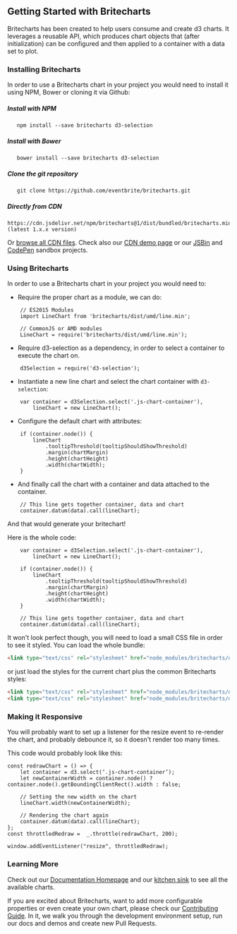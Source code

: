 ## Getting Started with Britecharts

Britecharts has been created to help users consume and create d3 charts. It leverages a reusable API, which produces chart objects that (after initialization) can be configured and then applied to a container with a data set to plot.

### Installing Britecharts
In order to use a Britecharts chart in your project you would need to install it using NPM, Bower or cloning it via Github:

##### Install with NPM
```
   npm install --save britecharts d3-selection
```

##### Install with Bower
```
   bower install --save britecharts d3-selection
```

##### Clone the git repository
```
   git clone https://github.com/eventbrite/britecharts.git
```

##### Directly from CDN
```
https://cdn.jsdelivr.net/npm/britecharts@1/dist/bundled/britecharts.min.js (latest 1.x.x version)
```
Or [browse all CDN files](https://cdn.jsdelivr.net/npm/britecharts/dist/). Check also our [CDN demo page][cdnDemo] or our [JSBin][jsbinSandbox] and [CodePen][codepenSandbox] sandbox projects.

### Using Britecharts

In order to use a Britecharts chart in your project you would need to:

- Require the proper chart as a module, we can do:
```
    // ES2015 Modules
    import LineChart from 'britecharts/dist/umd/line.min';

    // CommonJS or AMD modules
    LineChart = require('britecharts/dist/umd/line.min');
```
- Require d3-selection as a dependency, in order to select a container to execute the chart on.
```
    d3Selection = require('d3-selection');
```
- Instantiate a new line chart and select the chart container with `d3-selection`:
```
    var container = d3Selection.select('.js-chart-container'),
        lineChart = new LineChart();
```
- Configure the default chart with attributes:
```
    if (container.node()) {
        lineChart
            .tooltipThreshold(tooltipShouldShowThreshold)
            .margin(chartMargin)
            .height(chartHeight)
            .width(chartWidth);
    }
```
- And finally call the chart with a container and data attached to the container.
```
    // This line gets together container, data and chart
    container.datum(data).call(lineChart);
```
And that would generate your britechart!

Here is the whole code:

```
    var container = d3Selection.select('.js-chart-container'),
        lineChart = new LineChart();

    if (container.node()) {
        lineChart
            .tooltipThreshold(tooltipShouldShowThreshold)
            .margin(chartMargin)
            .height(chartHeight)
            .width(chartWidth);
    }

    // This line gets together container, data and chart
    container.datum(data).call(lineChart);
```

It won't look perfect though, you will need to load a small CSS file in order to see it styled. You can load the whole bundle:
```html
<link type="text/css" rel="stylesheet" href="node_modules/britecharts/dist/css/britecharts.min.css">
```
or just load the styles for the current chart plus the common Britecharts styles:
```html
<link type="text/css" rel="stylesheet" href="node_modules/britecharts/dist/css/common/common.css">
<link type="text/css" rel="stylesheet" href="node_modules/britecharts/dist/css/charts/line.css">
```

### Making it Responsive
You will probably want to set up a listener for the resize event to re-render the chart, and probably debounce it, so it doesn't render too many times.

This code would probably look like this:
```
const redrawChart = () => {
    let container = d3.select(‘.js-chart-container’);
    let newContainerWidth = container.node() ? container.node().getBoundingClientRect().width : false;

    // Setting the new width on the chart
    lineChart.width(newContainerWidth);

    // Rendering the chart again
    container.datum(data).call(lineChart);
};
const throttledRedraw =  _.throttle(redrawChart, 200);

window.addEventListener("resize", throttledRedraw);

```

### Learning More
Check out our [Documentation Homepage][home] and our [kitchen sink][demos] to see all the available charts.

If you are excited about Britecharts, want to add more configurable properties or even create your own chart, please check our [Contributing Guide][contribute]. In it, we walk you through the development environment setup, run our docs and demos and create new Pull Requests.


[demos]: http://eventbrite.github.io/britecharts/tutorial-kitchen-sink.html
[contribute]: https://github.com/eventbrite/britecharts/blob/master/CONTRIBUTING.md
[home]: http://eventbrite.github.io/britecharts/
[cdnDemo]: https://eventbrite.github.io/britecharts/cdn.html
[jsbinSandbox]: https://jsbin.com/wativun/1/edit?html,js,output
[codepenSandbox]: https://codepen.io/Golodhros/pen/PprGeP?editors=1010
